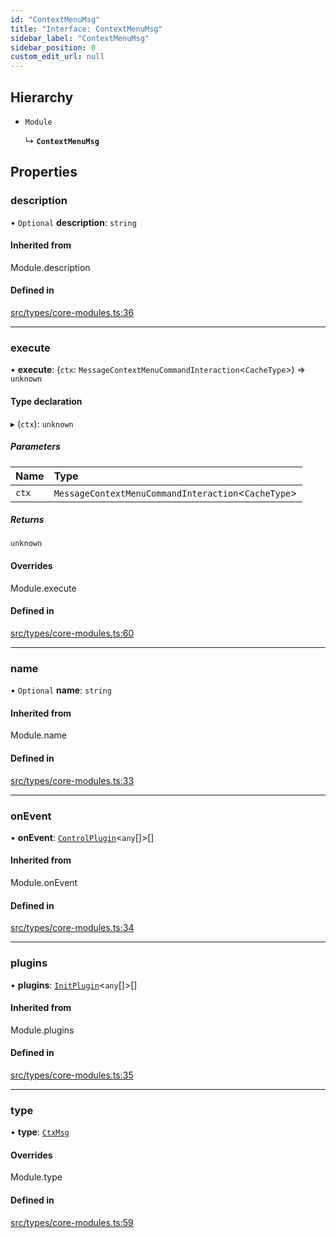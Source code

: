 ```yaml
---
id: "ContextMenuMsg"
title: "Interface: ContextMenuMsg"
sidebar_label: "ContextMenuMsg"
sidebar_position: 0
custom_edit_url: null
---
```


## Hierarchy

- `Module`

  ↳ **`ContextMenuMsg`**

## Properties

### description

• `Optional` **description**: `string`

#### Inherited from

Module.description

#### Defined in

[src/types/core-modules.ts:36](https://github.com/sern-handler/handler/blob/2106522/src/types/core-modules.ts#L36)

___

### execute

• **execute**: (`ctx`: `MessageContextMenuCommandInteraction`<`CacheType`\>) => `unknown`

#### Type declaration

▸ (`ctx`): `unknown`

##### Parameters

| Name | Type |
| :------ | :------ |
| `ctx` | `MessageContextMenuCommandInteraction`<`CacheType`\> |

##### Returns

`unknown`

#### Overrides

Module.execute

#### Defined in

[src/types/core-modules.ts:60](https://github.com/sern-handler/handler/blob/2106522/src/types/core-modules.ts#L60)

___

### name

• `Optional` **name**: `string`

#### Inherited from

Module.name

#### Defined in

[src/types/core-modules.ts:33](https://github.com/sern-handler/handler/blob/2106522/src/types/core-modules.ts#L33)

___

### onEvent

• **onEvent**: [`ControlPlugin`](ControlPlugin.md)<`any`[]\>[]

#### Inherited from

Module.onEvent

#### Defined in

[src/types/core-modules.ts:34](https://github.com/sern-handler/handler/blob/2106522/src/types/core-modules.ts#L34)

___

### plugins

• **plugins**: [`InitPlugin`](InitPlugin.md)<`any`[]\>[]

#### Inherited from

Module.plugins

#### Defined in

[src/types/core-modules.ts:35](https://github.com/sern-handler/handler/blob/2106522/src/types/core-modules.ts#L35)

___

### type

• **type**: [`CtxMsg`](../enums/CommandType.md#ctxmsg)

#### Overrides

Module.type

#### Defined in

[src/types/core-modules.ts:59](https://github.com/sern-handler/handler/blob/2106522/src/types/core-modules.ts#L59)
